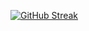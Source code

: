 
 

[![GitHub Streak](https://github-readme-streak-stats.herokuapp.com/?user=santiagomartinmolina&theme=dark)](https://git.io/streak-stats)

